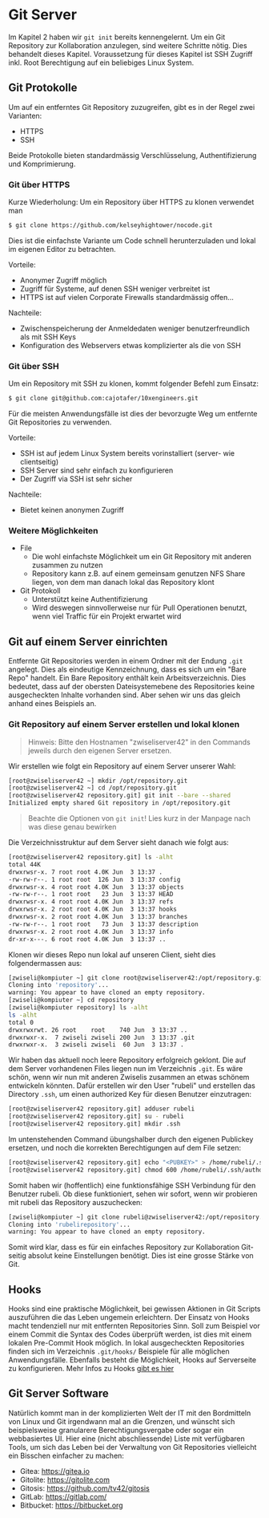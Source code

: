 # Git Server
<!-- Vielleicht anderes Program -->

Im Kapitel 2 haben wir `git init` bereits kennengelernt. Um ein Git Repository zur Kollaboration anzulegen, sind weitere Schritte nötig. Dies behandelt dieses Kapitel. Voraussetzung für dieses Kapitel ist SSH Zugriff inkl. Root Berechtigung auf ein beliebiges Linux System.

## Git Protokolle

Um auf ein entferntes Git Repository zuzugreifen, gibt es in der Regel zwei Varianten:

* HTTPS
* SSH

Beide Protokolle bieten standardmässig Verschlüsselung, Authentifizierung und Komprimierung.

### Git über HTTPS

Kurze Wiederholung: Um ein Repository über HTTPS zu klonen verwendet man

```bash
$ git clone https://github.com/kelseyhightower/nocode.git
```

Dies ist die einfachste Variante um Code schnell herunterzuladen und lokal im eigenen Editor zu betrachten.

Vorteile:

* Anonymer Zugriff möglich
* Zugriff für Systeme, auf denen SSH weniger verbreitet ist
* HTTPS ist auf vielen Corporate Firewalls standardmässig offen...

Nachteile:

* Zwischenspeicherung der Anmeldedaten weniger benutzerfreundlich als mit SSH Keys
* Konfiguration des Webservers etwas komplizierter als die von SSH

### Git über SSH

Um ein Repository mit SSH zu klonen, kommt folgender Befehl zum Einsatz:

```bash
$ git clone git@github.com:cajotafer/10xengineers.git
```

Für die meisten Anwendungsfälle ist dies der bevorzugte Weg um entfernte Git Repositories zu verwenden.

Vorteile:

* SSH ist auf jedem Linux System bereits vorinstalliert (server- wie clientseitig)
* SSH Server sind sehr einfach zu konfigurieren
* Der Zugriff via SSH ist sehr sicher

Nachteile:

* Bietet keinen anonymen Zugriff

### Weitere Möglichkeiten

* File
  * Die wohl einfachste Möglichkeit um ein Git Repository mit anderen zusammen zu nutzen
  * Repository kann z.B. auf einem gemeinsam genutzen NFS Share liegen, von dem man danach lokal das Repository klont
* Git Protokoll
  * Unterstützt keine Authentifizierung
  * Wird deswegen sinnvollerweise nur für Pull Operationen benutzt, wenn viel Traffic für ein Projekt erwartet wird

## Git auf einem Server einrichten

Entfernte Git Repositories werden in einem Ordner mit der Endung `.git` angelegt. Dies als eindeutige Kennzeichnung, dass es sich um ein "Bare Repo" handelt. Ein Bare Repository enthält kein Arbeitsverzeichnis. Dies bedeutet, dass auf der obersten Dateisystemebene des Repositories keine ausgecheckten Inhalte vorhanden sind. Aber sehen wir uns das gleich anhand eines Beispiels an.

### Git Repository auf einem Server erstellen und lokal klonen

> Hinweis: Bitte den Hostnamen "zwiseliserver42" in den Commands jeweils durch den eigenen Server ersetzen.

Wir erstellen wie folgt ein Repository auf einem Server unserer Wahl:

```bash
[root@zwiseliserver42 ~] mkdir /opt/repository.git
[root@zwiseliserver42 ~] cd /opt/repository.git
[root@zwiseliserver42 repository.git] git init --bare --shared
Initialized empty shared Git repository in /opt/repository.git
```

> Beachte die Optionen von `git init`! Lies kurz in der Manpage nach was diese genau bewirken

Die Verzeichnisstruktur auf dem Server sieht danach wie folgt aus:

```bash
[root@zwiseliserver42 repository.git] ls -alht
total 44K
drwxrwsr-x. 7 root root 4.0K Jun  3 13:37 .
-rw-rw-r--. 1 root root  126 Jun  3 13:37 config
drwxrwsr-x. 4 root root 4.0K Jun  3 13:37 objects
-rw-rw-r--. 1 root root   23 Jun  3 13:37 HEAD
drwxrwsr-x. 4 root root 4.0K Jun  3 13:37 refs
drwxrwsr-x. 2 root root 4.0K Jun  3 13:37 hooks
drwxrwsr-x. 2 root root 4.0K Jun  3 13:37 branches
-rw-rw-r--. 1 root root   73 Jun  3 13:37 description
drwxrwsr-x. 2 root root 4.0K Jun  3 13:37 info
dr-xr-x---. 6 root root 4.0K Jun  3 13:37 ..
```

Klonen wir dieses Repo nun lokal auf unseren Client, sieht dies folgendermassen aus:

```bash
[zwiseli@kompiuter ~] git clone root@zwiseliserver42:/opt/repository.git
Cloning into 'repository'...
warning: You appear to have cloned an empty repository.
[zwiseli@kompiuter ~] cd repository
[zwiseli@kompiuter repository] ls -alht
ls -alht
total 0
drwxrwxrwt. 26 root    root    740 Jun  3 13:37 ..
drwxrwxr-x.  7 zwiseli zwiseli 200 Jun  3 13:37 .git
drwxrwxr-x.  3 zwiseli zwiseli  60 Jun  3 13:37 .
```

Wir haben das aktuell noch leere Repository erfolgreich geklont. Die auf dem Server vorhandenen Files liegen nun im Verzeichnis `.git`.
Es wäre schön, wenn wir nun mit anderen Zwiselis zusammen an etwas schönem entwickeln könnten. Dafür erstellen wir den User "rubeli" und erstellen das Directory `.ssh`, um einen authorized Key für diesen Benutzer einzutragen:

```bash
[root@zwiseliserver42 repository.git] adduser rubeli
[root@zwiseliserver42 repository.git] su - rubeli
[root@zwiseliserver42 repository.git] mkdir .ssh
```

Im untenstehenden Command <PUBKEY> übungshalber durch den eigenen Publickey ersetzen, und noch die korrekten Berechtigungen auf dem File setzen:

```bash
[root@zwiseliserver42 repository.git] echo "<PUBKEY>" > /home/rubeli/.ssh/authorized_keys
[root@zwiseliserver42 repository.git] chmod 600 /home/rubeli/.ssh/authorized_keys
```

Somit haben wir (hoffentlich) eine funktionsfähige SSH Verbindung für den Benutzer rubeli. Ob diese funktioniert, sehen wir sofort, wenn wir probieren mit rubeli das Repository auszuchecken:

```bash
[zwiseli@kompiuter ~] git clone rubeli@zwiseliserver42:/opt/repository.git rubelirepository
Cloning into 'rubelirepository'...
warning: You appear to have cloned an empty repository.
```

Somit wird klar, dass es für ein einfaches Repository zur Kollaboration Git-seitig absolut keine Einstellungen benötigt. Dies ist eine grosse Stärke von Git.

## Hooks

Hooks sind eine praktische Möglichkeit, bei gewissen Aktionen in Git Scripts auszuführen die das Leben ungemein erleichtern. Der Einsatz von Hooks macht tendenziell nur mit entfernten Repositories Sinn. Soll zum Beispiel vor einem Commit die Syntax des Codes überprüft werden, ist dies mit einem lokalen Pre-Commit Hook möglich. In lokal ausgecheckten Repositories finden sich im Verzeichnis `.git/hooks/` Beispiele für alle möglichen Anwendungsfälle.
Ebenfalls besteht die Möglichkeit, Hooks auf Serverseite zu konfigurieren. Mehr Infos zu Hooks [gibt es hier](https://git-scm.com/book/en/v2/Customizing-Git-Git-Hooks)

## Git Server Software

Natürlich kommt man in der komplizierten Welt der IT mit den Bordmitteln von Linux und Git irgendwann mal an die Grenzen, und wünscht sich beispielsweise granularere Berechtigungsvergabe oder sogar ein webbasiertes UI. Hier eine (nicht abschliessende) Liste mit verfügbaren Tools, um sich das Leben bei der Verwaltung von Git Repositories vielleicht ein Bisschen einfacher zu machen:

* Gitea: https://gitea.io
* Gitolite: https://gitolite.com
* Gitosis: https://github.com/tv42/gitosis
* GitLab: https://gitlab.com/
* Bitbucket: https://bitbucket.org
